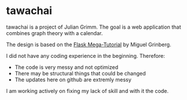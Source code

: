 tawachai
============

tawachai is a project of Julian Grimm. The goal is a web application that combines graph theory with a calendar.

The design is based on the [Flask Mega-Tutorial][1] by Miguel Grinberg.

I did not have any coding experience in the beginning. Therefore:
* The code is very messy and not optimized
* There may be structural things that could be changed
* The updates here on github are extremly messy

I am working actively on fixing my lack of skill and with it the code.

[1]: https://blog.miguelgrinberg.com/post/the-flask-mega-tutorial-part-i-hello-world
